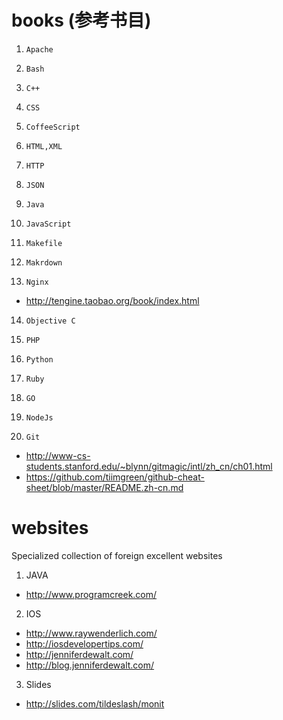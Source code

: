 books (参考书目)
=====

1. `Apache`

2. `Bash`

3. `C++`

4. `CSS`

5. `CoffeeScript`

6. `HTML,XML`

7. `HTTP`

8. `JSON`

9. `Java`

10. `JavaScript`

11. `Makefile`

12. `Makrdown`

13. `Nginx`
  * http://tengine.taobao.org/book/index.html

14. `Objective C`

15. `PHP`

16. `Python`

17. `Ruby`

18. `GO`

19. `NodeJs`

20. `Git`
 * http://www-cs-students.stanford.edu/~blynn/gitmagic/intl/zh_cn/ch01.html
 * https://github.com/tiimgreen/github-cheat-sheet/blob/master/README.zh-cn.md

websites 
=====
Specialized collection of foreign excellent websites

1. JAVA
  * http://www.programcreek.com/
  
2. IOS
  * http://www.raywenderlich.com/
  * http://iosdevelopertips.com/
  * http://jenniferdewalt.com/
  * http://blog.jenniferdewalt.com/

3. Slides
  * http://slides.com/tildeslash/monit
